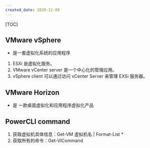 ```yaml
---
created_date: 2020-12-09
---
```


[TOC]

## VMware vSphere

- 是一套虚拟化系统的应用程序

1. ESXi 是虚拟化服务。
2. VMware vCenter server 是一个中心化的管理应用。
3. vSphere client 可以通过访问 vCenter Server 来管理 EXSi 服务器。

## VMware Horizon

- 是 一款桌面虚拟化和应用程序虚拟化产品

## PowerCLI command

1. 获取虚拟机具体信息：Get-VM 虚拟机名 | Format-List \*
2. 获取所有的命令：Get-VICommand
